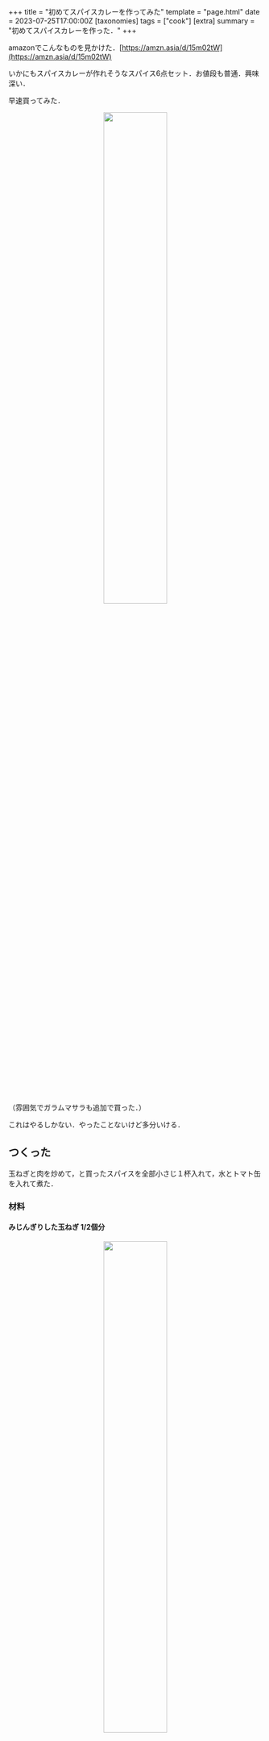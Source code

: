 +++
title = "初めてスパイスカレーを作ってみた"
template = "page.html"
date = 2023-07-25T17:00:00Z
[taxonomies]
tags = ["cook"]
[extra]
summary = "初めてスパイスカレーを作った．"
+++

amazonでこんなものを見かけた．[https://amzn.asia/d/15m02tW](https://amzn.asia/d/15m02tW)

いかにもスパイスカレーが作れそうなスパイス6点セット．お値段も普通．興味深い．

早速買ってみた．

<div style="text-align: center">
    <img src="https://pbs.twimg.com/media/F19llFzacAAb1sH?format=jpg&name=large" width='50%'>
</div>

（雰囲気でガラムマサラも追加で買った．）

これはやるしかない．やったことないけど多分いける．

## つくった 

玉ねぎと肉を炒めて，と買ったスパイスを全部小さじ１杯入れて，水とトマト缶を入れて煮た．

### 材料

#### みじんぎりした玉ねぎ 1/2個分


<div style="text-align: center">
    <img src="https://pbs.twimg.com/media/F19llF0aEAAn7ad?format=jpg&name=large" width='50%'>
</div>

#### トマト缶 200g

<div style="text-align: center">
    <img src="https://pbs.twimg.com/media/F19lns_aAAAKuXf?format=jpg&name=large" width='50%'>
</div>

<div style="text-align: center">
    <img src="https://pbs.twimg.com/media/F19lntHaYAIAkJp?format=jpg&name=large" width='50%'>
</div>

#### 鶏肉 250g

<div style="text-align: center">
    <img src="https://pbs.twimg.com/media/F19oLCsaYAEo0C2?format=jpg&name=large" width='50%'>
</div>

#### スパイス

クミン，コリアンダー，ターメリック，レッドチリペッパー
，クミンシード，ガラムマサラ，カスリメティ， 全て小さじ1杯


<div style="text-align: center">
    <img src="https://pbs.twimg.com/media/F19llF6aIAE3eng?format=jpg&name=large" width='50%'>
</div>

よくわかんないからとりあえず全部小さじ1杯にしてみた．

#### その他雑調味料

- 水（100ml）
- サラダ油（勘）
- 塩（勘）
- 砂糖（勘）
- なんか鶏がらスープの粉

### 手順

#### 1. フライパンにサラダ油をしいて，中火で鶏肉，玉ねぎを炒める．

<div style="text-align: center">
    <img src="https://pbs.twimg.com/media/F19lns_aEAIKhyX?format=jpg&name=large" width='50%'>
</div>

#### 2. スパイスを全部入れてみる．


<div style="text-align: center">
    <img src="https://pbs.twimg.com/media/F19lntEaMAAnSPt?format=jpg&name=large" width='50%'>
</div>

入れてみた．

#### 3. 玉ねぎがいい感じになってきたら，弱火にして，水，トマト缶，塩，砂糖，鶏ガラスープの素を入れる．

<div style="text-align: center">
    <img src="https://pbs.twimg.com/media/F19qSxNaUAA7lXD?format=jpg&name=large" width='50%'>
</div>

赤い．


#### 4. 水気が飛んだら皿に盛って完成．

<div style="text-align: center">
    <img src="https://pbs.twimg.com/media/F19lsvvaEAEArZI?format=jpg&name=large" width='50%'>
</div>

ぽい．

<div style="text-align: center">
    <img src="https://pbs.twimg.com/media/F19lsv0aUAE0kwI?format=jpg&name=large" width='50%'>
</div>

やっぱ赤い．

ナンなんて無い為食パンで代用．

### 味

とてもうまい．が，カレーかと言われると微妙．カレー50%トマト煮50%くらい．ただ，なんというか味には出てないけど恐ろしくスパイスが効いていてとんでもなく発汗する．


## 学び

#### スパイスは適量が大事

配合以前の問題で，明らかに総量が多くて汗がやばかった．


#### スパイスは味にはならない

カレーのスパイスを入れればカレー味になると思ったが，どうやらそういう雰囲気でも無い．スパイスはあくまでも味には作用せず，香りにのみ作用する．スパイスを投入する前の下地でどれだけ野菜の旨みを獲得できるかが大事なんだと思う．

#### 入れ方を考えよう

今回買ったスパイスの中で，個人的にカスリメティなる葉状のスパイスの香りがとても気に入ってた．が，完成品からカスリメティみを感じることはなかった．

原因として考えられるのは入れるタイミングで，バジル等をイメージすれば当然のことだが，葉状のスパイスは仕上げに入れてやらないと意味がない．

同様に，種状のスパイス，今回でいうとクミンシードは，真っ先に油で炒めてやる必要があるのだろう．

#### レシピについて

いくつかレシピを調べて眺めてみた．

多分，ルウを作るフェーズ，水と具材と煮込むフェーズ，のように手順を分割するといいんだと思う．

- ルウを作るフェーズでは，種状のスパイスを炒め，玉ねぎやトマトを炒め，最後に粉のスパイスをふる．

- 煮込むフェーズでは，普通にカレーを作るような手順で，メインの具材に火を通し，ルウと水を加え煮込む．最後に葉状のスパイスを投下する．

次回はこれでやってみる．


## おわりに

簡単かつ奥が深い．良い趣味になりそう．
